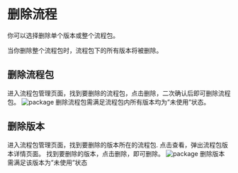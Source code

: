 # 删除流程
你可以选择删除单个版本或整个流程包。

当你删除整个流程包时，流程包下的所有版本将被删除。

## 删除流程包
进入流程包管理页面，找到要删除的流程包，点击删除，二次确认后即可删除流程包。
![package](https://docimages.blob.core.chinacloudapi.cn/images/Console/packages/删除流程包-1.png)
删除流程包需满足流程包内所有版本均为”未使用”状态。


## 删除版本
进入流程包管理页面，找到要删除的版本所在的流程包.
点击查看，弹出流程包版本详情页面。
找到要删除的版本，点击删除，即可删除。
![package](https://docimages.blob.core.chinacloudapi.cn/images/Console/packages/删除流程包-2.png)
删除版本需满足该版本为”未使用”状态